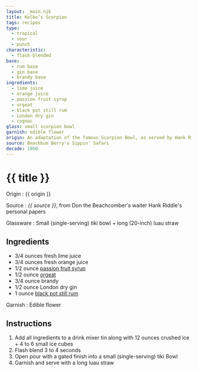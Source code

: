 ```yaml
---
layout: _main.njk
title: Kelbo’s Scorpion
tags: recipes
type:
  - tropical
  - sour
  - punch
characteristic:
  - flash-blended
base:
  - rum base
  - gin base
  - brandy base
ingredients:
  - lime juice
  - orange juice
  - passion fruit syrup
  - orgeat
  - black pot still rum
  - London dry gin
  - cognac
glass: small scorpion bowl
garnish: edible flower
origin: An adaptation of the famous Scorpion Bowl, as served by Hank Riddle at Kelbo's on L.A.’s Fairfax Avenue in the 1950s.
source: Beachbum Berry's Sippin' Safari
decade: 1950
---
```

<!-- markdownlint-disable MD025 -->
# {{ title }}
<!-- markdownlint-disable MD025 -->

Origin
  : {{ origin }}

Source
  : <cite>{{ source }}</cite>, from Don the Beachcomber's waiter Hank Riddle's personal papers

Glassware
  : Small (single-serving) tiki bowl + long (20-inch) luau straw

## Ingredients

* 3/4 ounces fresh lime juice
* 3/4 ounces fresh orange juice
* 1/2 ounce [passion fruit syrup](/mixes/passion-fruit-syrup)
* 1/2 ounce [orgeat](/mixes/orgeat/)
* 3/4 ounce brandy
* 1/2 ounce London dry gin
* 1 ounce [black pot still rum](/rums/10-rum-black-pot-still/)

Garnish
  : Edible flower

## Instructions

1. Add all ingredients to a drink mixer tin along with 12 ounces crushed ice + 4 to 6 small ice cubes
2. Flash blend 3 to 4 seconds
3. Open pour with a gated finish into a small (single-serving) tiki Bowl
4. Garnish and serve with a long luau straw
